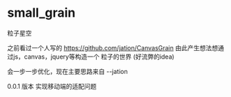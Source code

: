 # small_grain
粒子星空

之前看过一个人写的
https://github.com/jation/CanvasGrain
由此产生想法想通过js，canvas，jquery等构造一个 粒子的世界 (好流弊的idea) 

会一步一步优化，现在主要思路来自 --jation  

0.0.1 版本 实现移动端的适配问题
